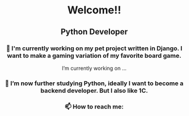 <div id='header' align='center'>
  <h1>Welcome!!</h1>
  <h2>Python Developer</h2>

  <h3>🔭 I'm currently working on my pet project written in Django. I want to make a gaming variation of my favorite board game.</h3>I’m currently working on ...</h3>
  <h3>🌱 I’m now further studying Python, ideally I want to become a backend developer. But I also like 1C.</h3>
  <h3>📫 How to reach me: <a href='https://t.me/Feedoos'></a></h3>
</div>
